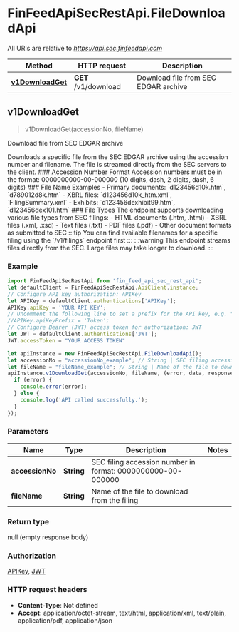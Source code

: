 # FinFeedApiSecRestApi.FileDownloadApi

All URIs are relative to *https://api.sec.finfeedapi.com*

Method | HTTP request | Description
------------- | ------------- | -------------
[**v1DownloadGet**](FileDownloadApi.md#v1DownloadGet) | **GET** /v1/download | Download file from SEC EDGAR archive



## v1DownloadGet

> v1DownloadGet(accessionNo, fileName)

Download file from SEC EDGAR archive

Downloads a specific file from the SEC EDGAR archive using the accession number and filename. The file is streamed directly from the SEC servers to the client.  ### Accession Number Format Accession numbers must be in the format: 0000000000-00-000000 (10 digits, dash, 2 digits, dash, 6 digits)  ### File Name Examples - Primary documents: &#x60;d123456d10k.htm&#x60;, &#x60;d789012d8k.htm&#x60; - XBRL files: &#x60;d123456d10k_htm.xml&#x60;, &#x60;FilingSummary.xml&#x60; - Exhibits: &#x60;d123456dexhibit99.htm&#x60;, &#x60;d123456dex101.htm&#x60;  ### File Types The endpoint supports downloading various file types from SEC filings: - HTML documents (.htm, .html) - XBRL files (.xml, .xsd) - Text files (.txt) - PDF files (.pdf) - Other document formats as submitted to SEC  :::tip You can find available filenames for a specific filing using the &#x60;/v1/filings&#x60; endpoint first :::  :::warning This endpoint streams files directly from the SEC. Large files may take longer to download. :::

### Example

```javascript
import FinFeedApiSecRestApi from 'fin_feed_api_sec_rest_api';
let defaultClient = FinFeedApiSecRestApi.ApiClient.instance;
// Configure API key authorization: APIKey
let APIKey = defaultClient.authentications['APIKey'];
APIKey.apiKey = 'YOUR API KEY';
// Uncomment the following line to set a prefix for the API key, e.g. "Token" (defaults to null)
//APIKey.apiKeyPrefix = 'Token';
// Configure Bearer (JWT) access token for authorization: JWT
let JWT = defaultClient.authentications['JWT'];
JWT.accessToken = "YOUR ACCESS TOKEN"

let apiInstance = new FinFeedApiSecRestApi.FileDownloadApi();
let accessionNo = "accessionNo_example"; // String | SEC filing accession number in format: 0000000000-00-000000
let fileName = "fileName_example"; // String | Name of the file to download from the filing
apiInstance.v1DownloadGet(accessionNo, fileName, (error, data, response) => {
  if (error) {
    console.error(error);
  } else {
    console.log('API called successfully.');
  }
});
```

### Parameters


Name | Type | Description  | Notes
------------- | ------------- | ------------- | -------------
 **accessionNo** | **String**| SEC filing accession number in format: 0000000000-00-000000 | 
 **fileName** | **String**| Name of the file to download from the filing | 

### Return type

null (empty response body)

### Authorization

[APIKey](../README.md#APIKey), [JWT](../README.md#JWT)

### HTTP request headers

- **Content-Type**: Not defined
- **Accept**: application/octet-stream, text/html, application/xml, text/plain, application/pdf, application/json

